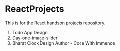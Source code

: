 # ReactProjects

This is for the React handson projects repository.
<br>

1. Todo App Design
2. Day-one-image-slider
3. Bharat Clock Design
   Author - Code With Immence

